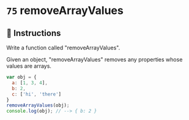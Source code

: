 # `75` removeArrayValues

## 📝 Instructions

Write a function called "removeArrayValues".

Given an object, "removeArrayValues" removes any properties whose values are arrays.


```Javascript
var obj = {
  a: [1, 3, 4],
  b: 2,
  c: ['hi', 'there']
}
removeArrayValues(obj);
console.log(obj); // --> { b: 2 }
```